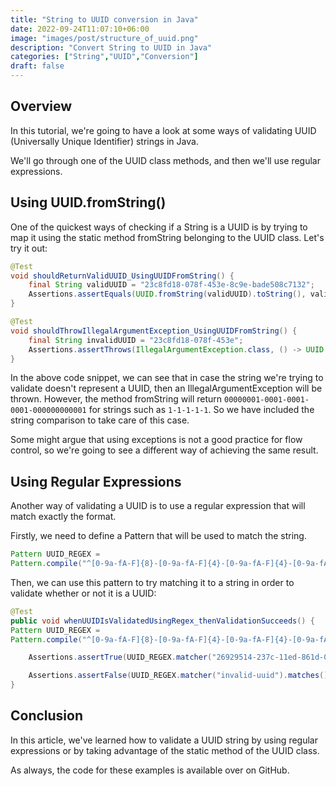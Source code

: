 ```yaml
---
title: "String to UUID conversion in Java"
date: 2022-09-24T11:07:10+06:00
image: "images/post/structure_of_uuid.png"
description: "Convert String to UUID in Java"
categories: ["String","UUID","Conversion"]
draft: false
---
```


## Overview
In this tutorial, we're going to have a look at some ways of validating UUID (Universally Unique Identifier) strings in Java.

We'll go through one of the UUID class methods, and then we'll use regular expressions.

##  Using UUID.fromString()
   One of the quickest ways of checking if a String is a UUID is by trying to map it using the static method fromString belonging to the UUID class. Let's try it out:

```java
@Test
void shouldReturnValidUUID_UsingUUIDFromString() {
    final String validUUID = "23c8fd18-078f-453e-8c9e-bade508c7132";
    Assertions.assertEquals(UUID.fromString(validUUID).toString(), validUUID);
}

@Test
void shouldThrowIllegalArgumentException_UsingUUIDFromString() {
    final String invalidUUID = "23c8fd18-078f-453e";
    Assertions.assertThrows(IllegalArgumentException.class, () -> UUID.fromString(invalidUUID));
}
```

In the above code snippet, we can see that in case the string we're trying to validate doesn't represent a UUID, then an IllegalArgumentException will be thrown. However, the method fromString will return `00000001-0001-0001-0001-000000000001` for strings such as `1-1-1-1-1`. So we have included the string comparison to take care of this case.

Some might argue that using exceptions is not a good practice for flow control, so we're going to see a different way of achieving the same result.

## Using Regular Expressions
   Another way of validating a UUID is to use a regular expression that will match exactly the format.

Firstly, we need to define a Pattern that will be used to match the string.
```java
Pattern UUID_REGEX =
Pattern.compile("^[0-9a-fA-F]{8}-[0-9a-fA-F]{4}-[0-9a-fA-F]{4}-[0-9a-fA-F]{4}-[0-9a-fA-F]{12}$");
```
Then, we can use this pattern to try matching it to a string in order to validate whether or not it is a UUID:

```java
@Test
public void whenUUIDIsValidatedUsingRegex_thenValidationSucceeds() {
Pattern UUID_REGEX =
Pattern.compile("^[0-9a-fA-F]{8}-[0-9a-fA-F]{4}-[0-9a-fA-F]{4}-[0-9a-fA-F]{4}-[0-9a-fA-F]{12}$");

    Assertions.assertTrue(UUID_REGEX.matcher("26929514-237c-11ed-861d-0242ac120002").matches());

    Assertions.assertFalse(UUID_REGEX.matcher("invalid-uuid").matches());
}
```

## Conclusion
   In this article, we've learned how to validate a UUID string by using regular expressions or by taking advantage of the static method of the UUID class.

As always, the code for these examples is available over on GitHub.
